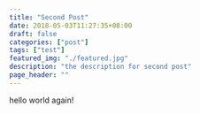 ```yaml
---
title: "Second Post"
date: 2018-05-03T11:27:35+08:00
draft: false
categories: ["post"]
tags: ["test"]
featured_img: "./featured.jpg"
description: "the description for second post"
page_header: ""
---
```


hello world again!